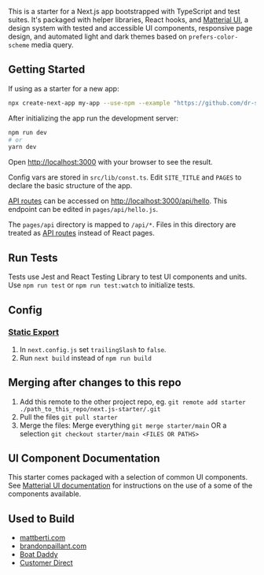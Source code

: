 This is a starter for a Next.js app bootstrapped with TypeScript and test suites. It's packaged with helper libraries, React hooks, and [Matterial UI](https://matterial.brti.dev), a design system with tested and accessible UI components, responsive page design, and automated light and dark themes based on `prefers-color-scheme` media query.

## Getting Started

If using as a starter for a new app:

```bash
npx create-next-app my-app --use-npm --example "https://github.com/dr-spaceman/next.js-starter"
```

After initializing the app run the development server:

```bash
npm run dev
# or
yarn dev
```

Open [http://localhost:3000](http://localhost:3000) with your browser to see the result.

Config vars are stored in `src/lib/const.ts`. Edit `SITE_TITLE` and `PAGES` to declare the basic structure of the app.

[API routes](https://nextjs.org/docs/api-routes/introduction) can be accessed on [http://localhost:3000/api/hello](http://localhost:3000/api/hello). This endpoint can be edited in `pages/api/hello.js`.

The `pages/api` directory is mapped to `/api/*`. Files in this directory are treated as [API routes](https://nextjs.org/docs/api-routes/introduction) instead of React pages.

## Run Tests

Tests use Jest and React Testing Library to test UI components and units. Use `npm run test` or `npm run test:watch` to initialize tests.

## Config

### [Static Export](https://nextjs.org/docs/advanced-features/static-html-export)

1. In `next.config.js` set `trailingSlash` to `false`.
2. Run `next build` instead of `npm run build`

## Merging after changes to this repo

1. Add this remote to the other project repo, eg. `git remote add starter ./path_to_this_repo/next.js-starter/.git`
2. Pull the files `git pull starter`
3. Merge the files: Merge everything `git merge starter/main` OR a selection `git checkout starter/main <FILES OR PATHS>`

## UI Component Documentation

This starter comes packaged with a selection of common UI components. See [Matterial UI documentation](https://matterial.brti.dev) for instructions on the use of a some of the components available.

## Used to Build

- [mattberti.com](https://mattberti.com)
- [brandonpaillant.com](https://brandenpaillant.com)
- [Boat Daddy](https://boatdaddy.app)
- [Customer Direct](https://customerdirect.net)
